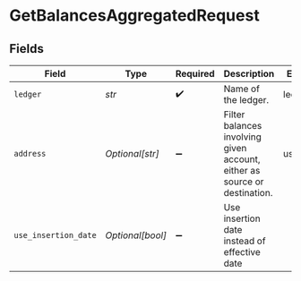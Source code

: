 # GetBalancesAggregatedRequest


## Fields

| Field                                                                     | Type                                                                      | Required                                                                  | Description                                                               | Example                                                                   |
| ------------------------------------------------------------------------- | ------------------------------------------------------------------------- | ------------------------------------------------------------------------- | ------------------------------------------------------------------------- | ------------------------------------------------------------------------- |
| `ledger`                                                                  | *str*                                                                     | :heavy_check_mark:                                                        | Name of the ledger.                                                       | ledger001                                                                 |
| `address`                                                                 | *Optional[str]*                                                           | :heavy_minus_sign:                                                        | Filter balances involving given account, either as source or destination. | users:001                                                                 |
| `use_insertion_date`                                                      | *Optional[bool]*                                                          | :heavy_minus_sign:                                                        | Use insertion date instead of effective date                              |                                                                           |